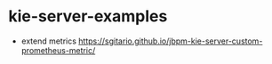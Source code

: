 # kie-server-examples

* extend metrics
https://sgitario.github.io/jbpm-kie-server-custom-prometheus-metric/
